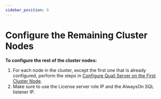 ```yaml
---
sidebar_position: 6
---
```


# Configure the Remaining Cluster Nodes

**To configure the rest of the cluster nodes:**

1. For each node in the cluster, except the first one that is already configured, perform the steps in [Configure Quali Server on the First Cluster Node](./config-quali-server-on-first-node.md).
2. Make sure to use the License server role IP and the AlwaysOn SQL listener IP.